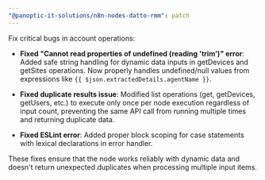```yaml
---
"@panoptic-it-solutions/n8n-nodes-datto-rmm": patch
---
```


Fix critical bugs in account operations:

- **Fixed "Cannot read properties of undefined (reading 'trim')" error**: Added safe string handling for dynamic data inputs in getDevices and getSites operations. Now properly handles undefined/null values from expressions like `{{ $json.extractedDetails.agentName }}`.

- **Fixed duplicate results issue**: Modified list operations (get, getDevices, getUsers, etc.) to execute only once per node execution regardless of input count, preventing the same API call from running multiple times and returning duplicate data.

- **Fixed ESLint error**: Added proper block scoping for case statements with lexical declarations in error handler.

These fixes ensure that the node works reliably with dynamic data and doesn't return unexpected duplicates when processing multiple input items. 